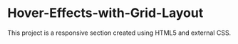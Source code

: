 # Hover-Effects-with-Grid-Layout
This project is a responsive section created using HTML5 and external CSS. 
